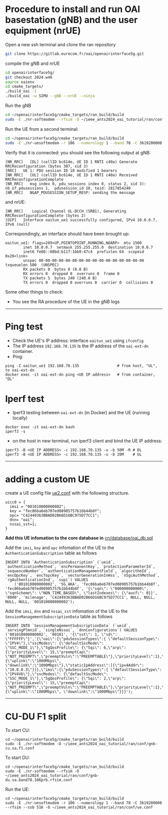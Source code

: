 # Procedure to install and run OAI basestation (gNB) and the user equipment (nrUE)

Open a new ssh terminal and clone the ran repository
```bash
git clone https://gitlab.eurecom.fr/oai/openairinterface5g.git
```
compile the gNB and nrUE

```bash
cd openairinterface5g/
git checkout 2024.w46
source oaienv
cd cmake_targets/
./build_oai -I  
./build_oai -w SIMU --gNB --nrUE --ninja
```

Run the gNB

```bash
cd ~/openairinterface5g/cmake_targets/ran_build/build
sudo -E ./nr-softmodem --rfsim -O ~/ieee_ants2024_oai_tutorial/ran/conf/gnb.sa.band78.106prb.rfsim.conf
```


Run the UE from a second terminal:

```bash
cd ~/openairinterface5g/cmake_targets/ran_build/build
sudo -E ./nr-uesoftmodem -r 106 --numerology 1 --band 78 -C 3619200000 --rfsim --ssb 516 -O ~/ieee_ants2024_oai_tutorial/ran/conf/ue.conf
```

Verify that it is connected: you should see the following output at gNB:

```
[NR_RRC]   [DL] (cellID bc614e, UE ID 1 RNTI c40a) Generate RRCReconfiguration (bytes 307, xid 3)
[RRC]   UE 1: PDU session ID 10 modified 1 bearers
[NR_RRC]   [UL] (cellID bc614e, UE ID 1 RNTI c40a) Received RRCReconfigurationComplete
[NR_RRC]   msg index 0, pdu_sessions index 0, status 2, xid 3): nb_of_pdusessions 1,  pdusession_id 10, teid: 2817854240
[NR_RRC]   NGAP_PDUSESSION_SETUP_RESP: sending the message

```

and nrUE:

```
[NR_RRC]    Logical Channel UL-DCCH (SRB1), Generating RRCReconfigurationComplete (bytes 2)
[OIP]   Interface oaitun_ue1 successfully configured, IPv4 10.0.0.7, IPv6 (null)

```

Correspondingly, an interface should have been brought up:
```
oaitun_ue1: flags=209<UP,POINTOPOINT,RUNNING,NOARP>  mtu 1500
        inet 10.0.0.7  netmask 255.255.255.0  destination 10.0.0.7
        inet6 fe80::60bd:b117:1bb0:47c4  prefixlen 64  scopeid 0x20<link>
        unspec 00-00-00-00-00-00-00-00-00-00-00-00-00-00-00-00  txqueuelen 500  (UNSPEC)
        RX packets 0  bytes 0 (0.0 B)
        RX errors 0  dropped 0  overruns 0  frame 0
        TX packets 5  bytes 240 (240.0 B)
        TX errors 0  dropped 0 overruns 0  carrier 0  collisions 0
```

Some other things to check:
- You see the RA procedure of the UE in the gNB logs

---

# Ping test


- Check the UE's IP address: interface `oaitun_ue1` using `ifconfig`
- The IP address `192.168.70.135` is the IP address of the `oai-ext-dn` container.
- Ping:
```
ping -I oaitun_ue1 192.168.70.135                 # from host, "UL", to oai-ext-dn
docker exec -it oai-ext-dn ping <UE IP address>   # from container, "DL"
```

# Iperf test

- Iperf3 testing between `oai-ext-dn` (in Docker) and the UE (running locally)
```
docker exec -it oai-ext-dn bash
iperf3 -s
```
- on the host in new terminal, run iperf3 client and bind the UE IP address:
```
iperf3 -B <UE IP ADDRESS> -c 192.168.70.135 -u -b 50M -R # DL
iperf3 -B <UE IP ADDRESS> -c 192.168.70.135 -u -b 20M    # UL
```
---
# adding a custom UE

create a UE config file [ue2.conf](./conf/ue2.conf) with the following structure.
```
uicc0 = {
  imsi = "001010000000002";
  key = "fec86ba6eb707ed08905757b1bb44b8f";
  opc= "C42449363BBAD02B66D16BC975D77CC1";
  dnn= "oai";
  nssai_sst=1;
}
```

**Add this UE infomation to the core database in** [cn/database/oai_db.sql](./../cn/database/oai_db.sql)

Add the `imsi`, `key` and `opc` infomation of the UE to the `AuthenticationSubscription` table as follows
```
INSERT INTO `AuthenticationSubscription` (`ueid`, `authenticationMethod`, `encPermanentKey`, `protectionParameterId`, `sequenceNumber`, `authenticationManagementField`, `algorithmId`, `encOpcKey`, `encTopcKey`, `vectorGenerationInHss`, `n5gcAuthMethod`, `rgAuthenticationInd`, `supi`) VALUES
    ('001010000000002', '5G_AKA', 'fec86ba6eb707ed08905757b1bb44b8f', 'fec86ba6eb707ed08905757b1bb44b8f', '{\"sqn\": \"000000000000\", \"sqnScheme\": \"NON_TIME_BASED\", \"lastIndexes\": {\"ausf\": 0}}', '8000', 'milenage', 'C42449363BBAD02B66D16BC975D77CC1', NULL, NULL, NULL, NULL, '001010000000002');
```

Add the `imsi`, `dnn` and `nssai_sst` infomation of the UE to the `SessionManagementSubscriptionData` table as follows
```
INSERT INTO `SessionManagementSubscriptionData` (`ueid`, `servingPlmnid`, `singleNssai`, `dnnConfigurations`) VALUES
('001010000000002', '00101', '{\"sst\": 1, \"sd\": \"FFFFFF\"}','{\"oai\":{\"pduSessionTypes\":{ \"defaultSessionType\": \"IPV4\"},\"sscModes\": {\"defaultSscMode\": \"SSC_MODE_1\"},\"5gQosProfile\": {\"5qi\": 6,\"arp\":{\"priorityLevel\": 15,\"preemptCap\": \"NOT_PREEMPT\",\"preemptVuln\":\"PREEMPTABLE\"},\"priorityLevel\":1},\"sessionAmbr\":{\"uplink\":\"1000Mbps\", \"downlink\":\"1000Mbps\"},\"staticIpAddress\":[{\"ipv4Addr\": \"10.0.0.3\"}]},\"ims\":{\"pduSessionTypes\":{ \"defaultSessionType\": \"IPV4V6\"},\"sscModes\": {\"defaultSscMode\": \"SSC_MODE_1\"},\"5gQosProfile\": {\"5qi\": 2,\"arp\":{\"priorityLevel\": 15,\"preemptCap\": \"NOT_PREEMPT\",\"preemptVuln\":\"PREEMPTABLE\"},\"priorityLevel\":1},\"sessionAmbr\":{\"uplink\":\"1000Mbps\", \"downlink\":\"1000Mbps\"}}}');
```
---

# CU-DU F1 split

To start CU:
```
cd ~/openairinterface5g/cmake_targets/ran_build/build
sudo -E ./nr-softmodem -O ~/ieee_ants2024_oai_tutorial/ran/conf/gnb-cu.sa.f1.conf
```

To start DU:
```
cd ~/openairinterface5g/cmake_targets/ran_build/build
sudo -E ./nr-softmodem --rfsim -O ~/ieee_ants2024_oai_tutorial/ran/conf/gnb-du.sa.band78.106prb.rfsim.conf
```
Run the UE:
```
cd ~/openairinterface5g/cmake_targets/ran_build/build
sudo -E ./nr-uesoftmodem -r 106 --numerology 1 --band 78 -C 3619200000 --rfsim --ssb 516 -O ~/ieee_ants2024_oai_tutorial/ran/conf/ue.conf
```

